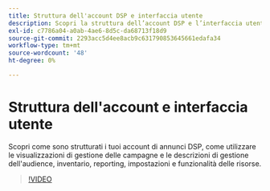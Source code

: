 ```yaml
---
title: Struttura dell'account DSP e interfaccia utente
description: Scopri la struttura dell’account DSP e l’interfaccia utente.
exl-id: c7786a04-a0ab-4ae6-8d5c-da68713f18d9
source-git-commit: 2293acc5d4ee8acb9c631790853645661edafa34
workflow-type: tm+mt
source-wordcount: '48'
ht-degree: 0%

---
```


# Struttura dell&#39;account e interfaccia utente

Scopri come sono strutturati i tuoi account di annunci DSP, come utilizzare le visualizzazioni di gestione delle campagne e le descrizioni di gestione dell&#39;audience, inventario, reporting, impostazioni e funzionalità delle risorse.

>[!VIDEO](https://video.tv.adobe.com/v/339206)
